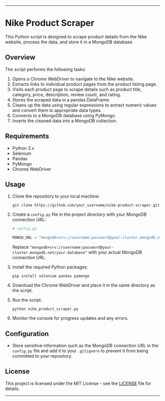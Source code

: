 
---

# Nike Product Scraper

This Python script is designed to scrape product details from the Nike website, process the data, and store it in a MongoDB database.

## Overview

The script performs the following tasks:

1. Opens a Chrome WebDriver to navigate to the Nike website.
2. Extracts links to individual product pages from the product listing page.
3. Visits each product page to scrape details such as product title, category, price, description, review count, and rating.
4. Stores the scraped data in a pandas DataFrame.
5. Cleans up the data using regular expressions to extract numeric values and convert them to appropriate data types.
6. Connects to a MongoDB database using PyMongo.
7. Inserts the cleaned data into a MongoDB collection.

## Requirements

- Python 3.x
- Selenium
- Pandas
- PyMongo
- Chrome WebDriver

## Usage

1. Clone the repository to your local machine:

   ```
   git clone https://github.com/your_username/nike-product-scraper.git
   ```

2. Create a `config.py` file in the project directory with your MongoDB connection URL:

   ```python
   # config.py

   MONGO_URL = "mongodb+srv://username:password@your-cluster.mongodb.net/your-database"
   ```

   Replace `"mongodb+srv://username:password@your-cluster.mongodb.net/your-database"` with your actual MongoDB connection URL.

3. Install the required Python packages:

   ```
   pip install selenium pandas pymongo
   ```

4. Download the Chrome WebDriver and place it in the same directory as the script.

5. Run the script:

   ```
   python nike_product_scraper.py
   ```

6. Monitor the console for progress updates and any errors.

## Configuration

- Store sensitive information such as the MongoDB connection URL in the `config.py` file and add it to your `.gitignore` to prevent it from being committed to your repository.

## License

This project is licensed under the MIT License - see the [LICENSE](LICENSE) file for details.

---

